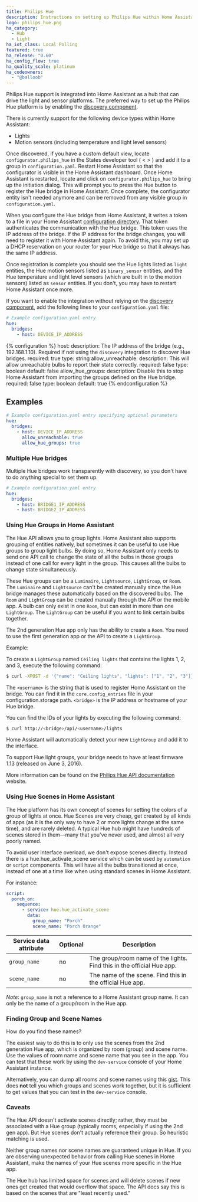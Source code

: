 ```yaml
---
title: Philips Hue
description: Instructions on setting up Philips Hue within Home Assistant.
logo: philips_hue.png
ha_category:
  - Hub
  - Light
ha_iot_class: Local Polling
featured: true
ha_release: "0.60"
ha_config_flow: true
ha_quality_scale: platinum
ha_codeowners:
  - "@balloob"
---
```


Philips Hue support is integrated into Home Assistant as a hub that can drive the light and sensor platforms. The preferred way to set up the Philips Hue platform is by enabling the [discovery component](/integrations/discovery/).

There is currently support for the following device types within Home Assistant:

- Lights
- Motion sensors (including temperature and light level sensors)

Once discovered, if you have a custom default view, locate `configurator.philips_hue` in the States developer tool ( < > ) and add it to a group in `configuration.yaml`. Restart Home Assistant so that the configurator is visible in the Home Assistant dashboard. Once Home Assistant is restarted, locate and click on `configurator.philips_hue` to bring up the initiation dialog. This will prompt you to press the Hue button to register the Hue bridge in Home Assistant. Once complete, the configurator entity isn't needed anymore and can be removed from any visible group in `configuration.yaml`.

When you configure the Hue bridge from Home Assistant, it writes a token to a file in your Home Assistant [configuration directory](/docs/configuration/). That token authenticates the communication with the Hue bridge. This token uses the IP address of the bridge. If the IP address for the bridge changes, you will need to register it with Home Assistant again. To avoid this, you may set up a DHCP reservation on your router for your Hue bridge so that it always has the same IP address.

Once registration is complete you should see the Hue lights listed as `light` entities, the Hue motion sensors listed as `binary_sensor` entities, and the Hue temperature and light level sensors (which are built in to the motion sensors) listed as `sensor` entities. If you don't, you may have to restart Home Assistant once more.

If you want to enable the integration without relying on the [discovery component](/integrations/discovery/), add the following lines to your `configuration.yaml` file:

```yaml
# Example configuration.yaml entry
hue:
  bridges:
    - host: DEVICE_IP_ADDRESS
```

{% configuration %}
host:
  description: The IP address of the bridge (e.g., 192.168.1.10). Required if not using the `discovery` integration to discover Hue bridges.
  required: true
  type: string
allow_unreachable:
  description: This will allow unreachable bulbs to report their state correctly.
  required: false
  type: boolean
  default: false
allow_hue_groups:
  description: Disable this to stop Home Assistant from importing the groups defined on the Hue bridge.
  required: false
  type: boolean
  default: true
{% endconfiguration %}

## Examples

```yaml
# Example configuration.yaml entry specifying optional parameters
hue:
  bridges:
    - host: DEVICE_IP_ADDRESS
      allow_unreachable: true
      allow_hue_groups: true
```

### Multiple Hue bridges

Multiple Hue bridges work transparently with discovery, so you don't have to do anything special to set them up.

```yaml
# Example configuration.yaml entry
hue:
  bridges:
    - host: BRIDGE1_IP_ADDRESS
    - host: BRIDGE2_IP_ADDRESS
```

### Using Hue Groups in Home Assistant

The Hue API allows you to group lights. Home Assistant also supports grouping of entities natively, but sometimes it can be useful to use Hue groups to group light bulbs. By doing so, Home Assistant only needs to send one API call to change the state of all the bulbs in those groups instead of one call for every light in the group. This causes all the bulbs to change state simultaneously.

These Hue groups can be a `Luminaire`, `Lightsource`, `LightGroup`, or `Room`. The `Luminaire` and `Lightsource` can't be created manually since the Hue bridge manages these automatically based on the discovered bulbs. The `Room` and `LightGroup` can be created manually through the API or the mobile app. A bulb can only exist in one `Room`, but can exist in more than one `LightGroup`. The `LightGroup` can be useful if you want to link certain bulbs together.

The 2nd generation Hue app only has the ability to create a `Room`. You need to use the first generation app or the API to create a `LightGroup`.

Example:

To create a `LightGroup` named `Ceiling lights` that contains the lights 1, 2, and 3, execute the following command:

```bash
$ curl -XPOST -d '{"name": "Ceiling lights", "lights": ["1", "2", "3"]}' http://<bridge>/api/<username>/groups
```

The `<username>` is the string that is used to register Home Assistant on the bridge. You can find it in the `core.config_entries` file in your configuration\.storage path. `<bridge>` is the IP address or hostname of your Hue bridge.

You can find the IDs of your lights by executing the following command:

```bash
$ curl http://<bridge>/api/<username>/lights
```

Home Assistant will automatically detect your new `LightGroup` and add it to the interface.

<div class='note warning'>
  To support Hue light groups, your bridge needs to have at least firmware 1.13 (released on June 3, 2016).
</div>

More information can be found on the [Philips Hue API documentation](https://www.developers.meethue.com/documentation/groups-api#22_create_group) website.

### Using Hue Scenes in Home Assistant

The Hue platform has its own concept of scenes for setting the colors of a group of lights at once. Hue Scenes are very cheap, get created by all kinds of apps (as it is the only way to have 2 or more lights change at the same time), and are rarely deleted. A typical Hue hub might have hundreds of scenes stored in them—many that you've never used, and almost all very poorly named.

To avoid user interface overload, we don't expose scenes directly. Instead there is a hue.hue_activate_scene service which can be used by `automation` or `script` components.
This will have all the bulbs transitioned at once, instead of one at a time like when using standard scenes in Home Assistant.

For instance:

```yaml
script:
  porch_on:
    sequence:
      - service: hue.hue_activate_scene
        data:
          group_name: "Porch"
          scene_name: "Porch Orange"
```

| Service data attribute | Optional | Description                                                           |
| ---------------------- | -------- | --------------------------------------------------------------------- |
| `group_name`           | no       | The group/room name of the lights. Find this in the official Hue app. |
| `scene_name`           | no       | The name of the scene. Find this in the official Hue app.             |

_Note_: `group_name` is not a reference to a Home Assistant group name. It can only be the name of a group/room in the Hue app.

### Finding Group and Scene Names

How do you find these names?

The easiest way to do this is to only use the scenes from the 2nd generation Hue app, which is organized by room (group) and scene name. Use the values of room name and scene name that you see in the app. You can test that these work by using the `dev-service` console of your Home Assistant instance.

Alternatively, you can dump all rooms and scene names using this [gist](https://gist.github.com/sdague/5479b632e0fce931951c0636c39a9578). This does **not** tell you which groups and scenes work together, but it is sufficient to get values that you can test in the `dev-service` console.

### Caveats

The Hue API doesn't activate scenes directly; rather, they must be associated with a Hue group (typically rooms, especially if using the 2nd gen app). But Hue scenes don't actually reference their group. So heuristic matching is used.

Neither group names nor scene names are guaranteed unique in Hue. If you are observing unexpected behavior from calling Hue scenes in Home Assistant, make the names of your Hue scenes more specific in the Hue app.

The Hue hub has limited space for scenes and will delete scenes if new ones get created that would overflow that space. The API docs say this is based on the scenes that are "least recently used."
